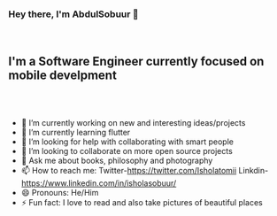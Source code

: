 ### Hey there, I'm AbdulSobuur 👋
<br/>

## I'm a Software Engineer currently focused on mobile develpment
<br/>
<br/>

- 🔭 I’m currently working on new and interesting  ideas/projects
- 🌱 I’m currently learning flutter
- 🤔 I’m looking for help with collaborating with smart people
- 👯 I’m looking to collaborate on more open source projects
-  💬 Ask me about books, philosophy and photography
- 📫 How to reach me: Twitter-https://twitter.com/Isholatomii Linkdin-https://www.linkedin.com/in/isholasobuur/
- 😄 Pronouns: He/Him
- ⚡ Fun fact: I love to read and also take pictures of beautiful places
